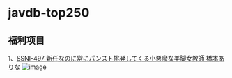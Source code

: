 # javdb-top250
## 福利项目  
1、[SSNI-497 新任なのに常にパンスト挑発してくる小悪魔な美脚女教師 橋本ありな](magnet:?xt=urn:btih:f596becd322face53e11c5a6e3ea20a7fcfecf51&dn=[javdb.com][22sht.me]ssni-497-C.torrent)
![image](https://gejiba.com/view.php/ca3fd4fee596eb1864dccb49ab098dd7.png)
